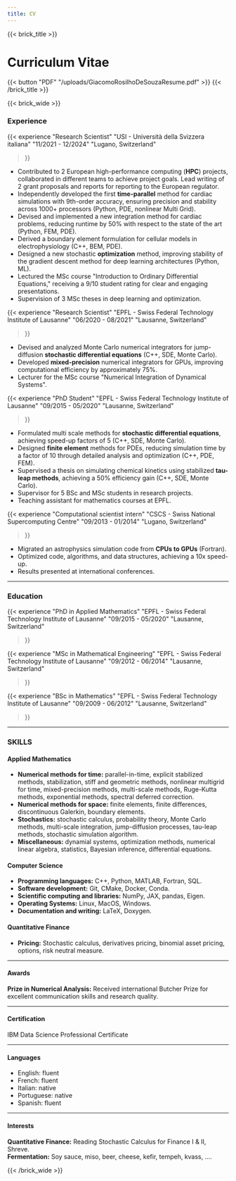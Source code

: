 ```yaml
---
title: CV
---
```


{{< brick_title >}}
# Curriculum Vitae
{{< button "PDF" "/uploads/GiacomoRosilhoDeSouzaResume.pdf" >}}
{{< /brick_title >}}


{{< brick_wide >}}

<!-- ### NUMERICAL METHODS HIGHLIGHTS
#### Multi-scale Stochastic Differential Equations
Designed Monte Carlo integration methods achieving speed-up factors of 10+ (C++).

#### Jump-Diffusion Stochastic Differential Equations
Devised stabilized solvers increasing speed and accuracy (C++).

#### Distributed computing
First parallel-in-time scheme for heart simulations on 1000+ processors (Python).

--- -->

### Experience
{{< experience 
"Research Scientist"
"USI - Università della Svizzera italiana"
"11/2021 - 12/2024"
"Lugano, Switzerland"
>}}

- Contributed to 2 European high-performance computing (**HPC**) projects, collaborated in different teams to achieve project goals. Lead writing of 2 grant proposals and reports for reporting to the European regulator.
 - Independently developed the first **time-parallel** method for cardiac simulations with 9th-order accuracy, ensuring precision and stability across 1000+ processors (Python, PDE, nonlinear Multi Grid).
 - Devised and implemented a new integration method for cardiac problems, reducing runtime by 50% with respect to the state of the art (Python, FEM, PDE).
 - Derived a boundary element formulation for cellular models in electrophysiology (C++, BEM, PDE).
 - Designed a new stochastic **optimization** method, improving stability of the gradient descent method for deep learning architectures (Python, ML).
 - Lectured the MSc course "Introduction to Ordinary Differential Equations," receiving a 9/10 student rating for clear and engaging presentations.
 - Supervision of 3 MSc theses in deep learning and optimization.

{{< experience 
"Research Scientist"
"EPFL - Swiss Federal Technology Institute of Lausanne"
"06/2020 - 08/2021"
"Lausanne, Switzerland"
>}}
 
- Devised and analyzed Monte Carlo numerical integrators for jump-diffusion **stochastic differential equations** (C++, SDE, Monte Carlo).
- Developed **mixed-precision** numerical integrators for GPUs, improving computational efficiency by approximately 75%.
- Lecturer for the MSc course "Numerical Integration of Dynamical Systems".

{{< experience 
"PhD Student"
"EPFL - Swiss Federal Technology Institute of Lausanne"
"09/2015 - 05/2020"
"Lausanne, Switzerland"
>}}

- Formulated multi scale methods for **stochastic differential equations**, achieving speed-up factors of 5 (C++, SDE, Monte Carlo).
- Designed **finite element** methods for PDEs, reducing simulation time by a factor of 10 through detailed analysis and optimization (C++, PDE, FEM).
- Supervised a thesis on simulating chemical kinetics using stabilized **tau-leap methods**, achieving a 50% efficiency gain (C++, SDE, Monte Carlo).
- Supervisor for 5 BSc and MSc students in research projects.
- Teaching assistant for mathematics courses at EPFL.

{{< experience 
"Computational scientist intern"
"CSCS - Swiss National Supercomputing Centre"
"09/2013 - 01/2014"
"Lugano, Switzerland"
>}}

- Migrated an astrophysics simulation code from **CPUs to GPUs** (Fortran).
- Optimized code, algorithms, and data structures, achieving a 10x speed-up.
- Results presented at international conferences.

---

### Education
{{< experience 
"PhD in Applied Mathematics"
"EPFL - Swiss Federal Technology Institute of Lausanne"
"09/2015 - 05/2020"
"Lausanne, Switzerland"
>}}

{{< experience 
"MSc in Mathematical Engineering"
"EPFL - Swiss Federal Technology Institute of Lausanne"
"09/2012 - 06/2014"
"Lausanne, Switzerland"
>}}

{{< experience 
"BSc in Mathematics"
"EPFL - Swiss Federal Technology Institute of Lausanne"
"09/2009 - 06/2012"
"Lausanne, Switzerland"
>}}

---

### SKILLS

#### Applied Mathematics
- **Numerical methods for time:** parallel-in-time, explicit stabilized methods, stabilization, stiff and geometric methods, nonlinear multigrid for time, mixed-precision methods, multi-scale methods, Ruge-Kutta methods, exponential methods, spectral deferred correction.
- **Numerical methods for space:** finite elements, finite differences, discontinuous Galerkin, boundary elements.
- **Stochastics:** stochastic calculus, probability theory, Monte Carlo methods, multi-scale integration, jump-diffusion processes, tau-leap methods, stochastic simulation algorithm.
- **Miscellaneous:** dynamial systems, optimization methods, numerical linear algebra, statistics, Bayesian inference, differential equations.

#### Computer Science
- **Programming languages:** C++, Python, MATLAB, Fortran, SQL.
- **Software development:** Git, CMake, Docker, Conda.
- **Scientific computing and libraries:** NumPy, JAX, pandas, Eigen.
- **Operating Systems:** Linux, MacOS, Windows.
- **Documentation and writing:** LaTeX, Doxygen.

#### Quantitative Finance
- **Pricing:** Stochastic calculus, derivatives pricing, binomial asset pricing, options, risk neutral measure.

---

#### Awards
**Prize in Numerical Analysis:**
Received international Butcher Prize for excellent communication skills and research quality.

---

#### Certification
IBM Data Science Professional Certificate

---

#### Languages
- English: fluent
- French: fluent
- Italian: native
- Portuguese: native
- Spanish: fluent

---

#### Interests
**Quantitative Finance:**
Reading Stochastic Calculus for Finance I & II, Shreve.
<br>
**Fermentation:**
Soy sauce, miso, beer, cheese, kefir, tempeh, kvass, ....

{{< /brick_wide >}}
